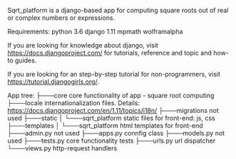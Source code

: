Sqrt_platform is a django-based app for computing square roots out of real or complex numbers or expressions.

Requirements:
    python 3.6
    django 1.11
    mpmath
    wolframalpha


If you are looking for knowledge about django, visit https://docs.djangoproject.com/ for tutorials, reference and topic and how-to guides.

If you are looking for an step-by-step tutorial for non-programmers, visit https://tutorial.djangogirls.org/.

App tree:
├───core                core functionality of app - square root computing
├───locale              internationalization files. Details: https://docs.djangoproject.com/en/1.11/topics/i18n/
├───migrations          not used
├───static
│   └───sqrt_platform   static files for front-end: js, css
├───templates
│   └───sqrt_platform   html templates for front-end
├───admin.py            not used
├───apps.py             connfig class
├───models.py           not used
├───tests.py            core functionality tests
├───urls.py             url dispatcher
└───views.py            http-request handlers
